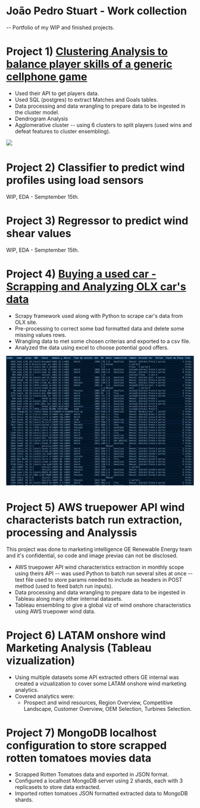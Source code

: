 # João Pedro Stuart - Work collection
-- Portfolio of my WIP and finished projects.

# Project 1) [Clustering Analysis to balance player skills of a generic cellphone game](https://github.com/jstuartpieri/players_skill_cluster_analysis)

* Used their API to get players data.
* Used SQL (postgres) to extract Matches and Goals tables.
* Data processing and data wrangling to prepare data to be ingested in the cluster model.
* Dendrogram Analysis
* Agglomerative cluster -- using 6 clusters to split players (used wins and defeat features to cluster ensembling).

![](https://github.com/jstuartpieri/stuart_portfolio/blob/master/images/clustering_img.png)


# Project 2) Classifier to predict wind profiles using load sensors

WIP, EDA - Semptember 15th.

# Project 3) Regressor to predict wind shear values

WIP, EDA - Semptember 15th.

# Project 4) [Buying a used car - Scrapping and Analyzing OLX car's data](https://github.com/jstuartpieri/scrapping_carros_olx)

* Scrapy framework used along with Python to scrape car's data from OLX site.
* Pre-processing to correct some bad formatted data and delete some missing values rows.
* Wrangling data to met some chosen criterias and exported to a csv file.
* Analyzed the data using excel to choose potential good offers.

![](https://github.com/jstuartpieri/scrapping_carros_olx/blob/master/images/image.png)

# Project 5) AWS truepower API wind characterists batch run extraction, processing and Analyssis

This project was done to marketing intelligence GE Renewable Energy team and it's confidential, so code and image previas can not be disclosed.

* AWS truepower API wind characteristics extraction in monthly scope using theirs API -- was used Python to batch run several sites at once -- text file used to store params needed to include as headers in POST method (used to feed batch run inputs).
* Data processing and data wrangling to prepare data to be ingested in Tableau along many other internal datasets.
* Tableau ensembling to give a global viz of wind onshore characteristics using AWS truepower wind data.

# Project 6) LATAM onshore wind Marketing Analysis (Tableau vizualization)

* Using multiple datasets some API extracted others GE internal was created a vizualization to cover some LATAM onshore wind marketing analytics.
* Covered analytics were:
  * Prospect and wind resources, Region Overview, Competitive Landscape, Customer Overview, OEM Selection, Turbines Selection.
  
 

# Project 7) MongoDB localhost configuration to store scrapped rotten tomatoes movies data

* Scrapped Rotten Tomatoes data and exported in JSON format.
* Configured a localhost MongoDB server using 2 shards, each with 3 replicasets to store data extracted.
* Imported rotten tomatoes JSON formatted extracted data to MongoDB shards.
